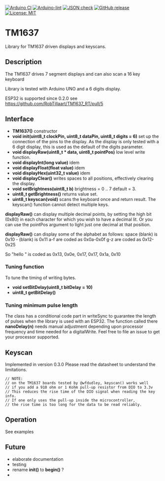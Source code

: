 [![Arduino CI](https://github.com/robtillaart/TM1637_RT/workflows/Arduino%20CI/badge.svg)](https://github.com/marketplace/actions/arduino_ci)
[![Arduino-lint](https://github.com/RobTillaart/TM1637_RT/actions/workflows/arduino-lint.yml/badge.svg)](https://github.com/RobTillaart/TM1637_RT/actions/workflows/arduino-lint.yml)
[![JSON check](https://github.com/RobTillaart/TM1637_RT/actions/workflows/jsoncheck.yml/badge.svg)](https://github.com/RobTillaart/TM1637_RT/actions/workflows/jsoncheck.yml)
[![GitHub release](https://img.shields.io/github/release/RobTillaart/TM1637_RT.svg?maxAge=3600)](https://github.com/RobTillaart/TM1637_RT/releases)
[![License: MIT](https://img.shields.io/badge/license-MIT-green.svg)](https://github.com/RobTillaart/TM1637_RT/blob/master/LICENSE)


# TM1637

Library for TM1637 driven displays and keyscans.


## Description

The TM1637 drives 7 segment displays and can also scan a 16 key keyboard

Library is tested with Arduino UNO and a 6 digits display.

ESP32 is supported since 0.2.0 see https://github.com/RobTillaart/TM1637_RT/pull/5


## Interface

- **TM1637()** constructor
- **void init(uint8_t clockPin, uint8_t dataPin, uint8_t digits = 6)** set up the connection of the pins to the display.
As the display is only tested with a 6 digit display, this is used as the default of the digits parameter.
- **void displayRaw(uint8_t \* data, uint8_t pointPos)** low level write function.
- **void displayInt(long value)** idem
- **void displayFloat(float value)** idem
- **void displayHex(uint32_t value)** idem
- **void displayClear()** writes spaces to all positions, effectively clearing the display.
- **void setBrightness(uint8_t b)** brightness = 0 .. 7 default = 3.
- **uint8_t getBrightness()** returns value set.
- **uint8_t keyscan(void)** scans the keyboard once and return result. The keyscan() function cannot detect multiple keys.


**displayRaw()** can display multiple decimal points, by setting the high bit (0x80) in each character for which you wish to have a decimal lit.  Or you can use the pointPos argument to light just one decimal at that position.

**displayRaw()** can display some of the alphabet as follows:
    space (blank) is 0x10
    - (blank) is 0x11
    a-f are coded as 0x0a-0x0f
    g-z are coded as 0x12-0x25

So "hello " is coded as 0x13, 0x0e, 0x17, 0x17, 0x1a, 0x10


### Tuning function

To tune the timing of writing bytes.

- **void    setBitDelay(uint8_t bitDelay = 10)**
- **uint8_t getBitDelay()**


### Tuning minimum pulse length

The class has a conditional code part in writeSync to guarantee the length of pulses
when the library is used with an ESP32. The function called there **nanoDelay(n)**
needs manual adjustment depending upon processor frequency and time needed for a digitalWrite.
Feel free to file an issue to get your processor supported.


## Keyscan

Implemented in version 0.3.0  Please read the datasheet to understand the limitations.

```
// NOTE: 
// on the TM1637 boards tested by @wfdudley, keyscan() works well 
// if you add a 910 ohm or 1 Kohm pull-up resistor from DIO to 3.3v
// This reduces the rise time of the DIO signal when reading the key info.
// If one only uses the pull-up inside the microcontroller, 
// the rise time is too long for the data to be read reliably.
```


## Operation

See examples


## Future

- elaborate documentation
- testing
- rename **init()** to **begin()** ?
- 
